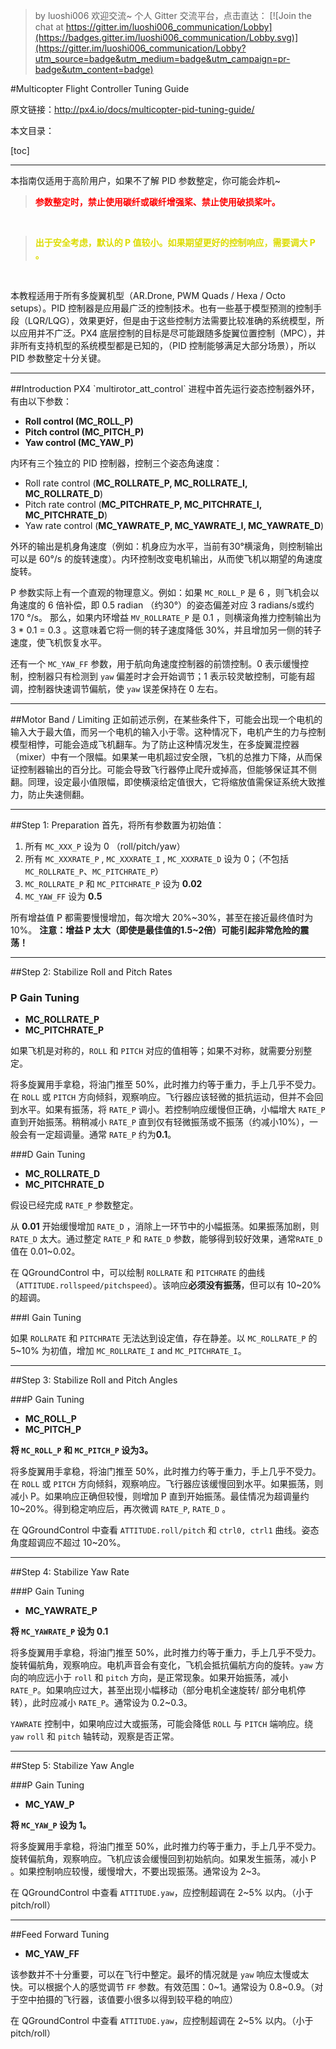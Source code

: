 > by luoshi006
>欢迎交流~ 个人 Gitter 交流平台，点击直达： [![Join the chat at https://gitter.im/luoshi006_communication/Lobby](https://badges.gitter.im/luoshi006_communication/Lobby.svg)](https://gitter.im/luoshi006_communication/Lobby?utm_source=badge&utm_medium=badge&utm_campaign=pr-badge&utm_content=badge)

#Multicopter Flight Controller Tuning Guide

原文链接：http://px4.io/docs/multicopter-pid-tuning-guide/

本文目录：

[toc]


<hr color="00AA00">

本指南仅适用于高阶用户，如果不了解 PID 参数整定，你可能会炸机~


> <font color="FF0000"><strong>参数整定时，禁止使用碳纤或碳纤增强桨、禁止使用破损桨叶。</strong> </font> 

<br>

> <font color="DDDD00"><strong>出于安全考虑，默认的 P 值较小。如果期望更好的控制响应，需要调大 P 。</strong> </font> 

<br>

本教程适用于所有多旋翼机型（AR.Drone, PWM Quads / Hexa / Octo setups）。PID 控制器是应用最广泛的控制技术。也有一些基于模型预测的控制手段（LQR/LQG），效果更好，但是由于这些控制方法需要比较准确的系统模型，所以应用并不广泛。PX4 底层控制的目标是尽可能跟随多旋翼位置控制（MPC），并非所有支持机型的系统模型都是已知的，（PID 控制能够满足大部分场景），所以 PID 参数整定十分关键。
<hr color="AA0000">
##Introduction
PX4 `multirotor_att_control` 进程中首先运行姿态控制器外环，有由以下参数：

- **Roll control (MC_ROLL_P)**
- **Pitch control (MC_PITCH_P)**
- **Yaw control (MC_YAW_P)**

内环有三个独立的 PID 控制器，控制三个姿态角速度：

- Roll rate control (**MC_ROLLRATE_P, MC_ROLLRATE_I, MC_ROLLRATE_D**)
- Pitch rate control (**MC_PITCHRATE_P, MC_PITCHRATE_I, MC_PITCHRATE_D**)
- Yaw rate control (**MC_YAWRATE_P, MC_YAWRATE_I, MC_YAWRATE_D**)

外环的输出是机身角速度（例如：机身应为水平，当前有30°横滚角，则控制输出可以是 60°/s 的旋转速度）。内环控制改变电机输出，从而使飞机以期望的角速度旋转。

P 参数实际上有一个直观的物理意义。例如：如果 `MC_ROLL_P` 是 6 ，则飞机会以角速度的 6 倍补偿，即 0.5 radian （约30°）的姿态偏差对应 3 radians/s或约170 °/s。 那么，如果内环增益 `MV_ROLLRATE_P` 是 0.1 ，则横滚角推力控制输出为 3 * 0.1 = 0.3 。这意味着它将一侧的转子速度降低 30%，并且增加另一侧的转子速度，使飞机恢复水平。

还有一个 `MC_YAW_FF` 参数，用于航向角速度控制器的前馈控制。0 表示缓慢控制，控制器只有检测到 `yaw` 偏差时才会开始调节；1 表示较灵敏控制，可能有超调，控制器快速调节偏航，使 `yaw` 误差保持在 0 左右。
<hr color="0000AA">
##Motor Band / Limiting
正如前述示例，在某些条件下，可能会出现一个电机的输入大于最大值，而另一个电机的输入小于零。这种情况下，电机产生的力与控制模型相悖，可能会造成飞机翻车。为了防止这种情况发生，在多旋翼混控器（mixer）中有一个限幅。如果某一电机超过安全限，飞机的总推力下降，从而保证控制器输出的百分比。可能会导致飞行器停止爬升或掉高，但能够保证其不侧翻。同理，设定最小值限幅，即使横滚给定值很大，它将缩放值需保证系统大致推力，防止失速侧翻。
<hr color="00AAAA">
##Step 1: Preparation
首先，将所有参数置为初始值：

1. 所有 `MC_XXX_P` 设为 0 （roll/pitch/yaw）
2. 所有 `MC_XXXRATE_P` , `MC_XXXRATE_I` , `MC_XXXRATE_D` 设为 0；（不包括 `MC_ROLLRATE_P`、`MC_PITCHRATE_P`）
3. `MC_ROLLRATE_P` 和 `MC_PITCHRATE_P` 设为 **0.02**
4.  `MC_YAW_FF` 设为 **0.5**

所有增益值 P 都需要慢慢增加，每次增大 20%~30%，甚至在接近最终值时为10%。
<strong>注意：增益 P 太大（即使是最佳值的1.5~2倍）可能引起非常危险的震荡！</strong>
<hr color="0000AA">
##Step 2: Stabilize Roll and Pitch Rates

### P Gain Tuning

- **MC_ROLLRATE_P**
- **MC_PITCHRATE_P**

如果飞机是对称的，`ROLL` 和 `PITCH` 对应的值相等；如果不对称，就需要分别整定。

将多旋翼用手拿稳，将油门推至 50%，此时推力约等于重力，手上几乎不受力。在 `ROLL` 或 `PITCH` 方向倾斜，观察响应。飞行器应该轻微的抵抗运动，但并不会回到水平。如果有振荡，将 `RATE_P` 调小。若控制响应缓慢但正确，小幅增大 `RATE_P` 直到开始振荡。稍稍减小 `RATE_P` 直到仅有轻微振荡或不振荡（约减小10%），一般会有一定超调量。通常 `RATE_P` 约为**0.1**。

###D Gain Tuning

- **MC_ROLLRATE_D**
- **MC_PITCHRATE_D**

假设已经完成 `RATE_P` 参数整定。

从 **0.01** 开始缓慢增加 `RATE_D` ，消除上一环节中的小幅振荡。如果振荡加剧，则 `RATE_D` 太大。通过整定 `RATE_P` 和 `RATE_D` 参数，能够得到较好效果，通常`RATE_D` 值在 0.01~0.02。

在 QGroundControl 中，可以绘制 `ROLLRATE` 和 `PITCHRATE` 的曲线（`ATTITUDE.rollspeed/pitchspeed`）。该响应**必须没有振荡**，但可以有 10~20% 的超调。

###I Gain Tuning

如果 `ROLLRATE` 和 `PITCHRATE` 无法达到设定值，存在静差。以 `MC_ROLLRATE_P` 的 5~10% 为初值，增加 `MC_ROLLRATE_I` and `MC_PITCHRATE_I`。
<hr color="00AAAA">
##Step 3: Stabilize Roll and Pitch Angles

###P Gain Tuning

- **MC_ROLL_P**
- **MC_PITCH_P**

**将 `MC_ROLL_P` 和 `MC_PITCH_P` 设为3。**

将多旋翼用手拿稳，将油门推至 50%，此时推力约等于重力，手上几乎不受力。在 `ROLL` 或 `PITCH` 方向倾斜，观察响应。飞行器应该缓慢回到水平。如果振荡，则减小 P。如果响应正确但较慢，则增加 P 直到开始振荡。最佳情况为超调量约 10~20%。得到稳定响应后，再次微调 `RATE_P`, `RATE_D` 。

在 QGroundControl 中查看 `ATTITUDE.roll/pitch` 和 `ctrl0, ctrl1` 曲线。姿态角度超调应不超过 10~20%。
<hr color="AA00AA">
##Step 4: Stabilize Yaw Rate

###P Gain Tuning

- **MC_YAWRATE_P**

**将 `MC_YAWRATE_P` 设为 0.1**

将多旋翼用手拿稳，将油门推至 50%，此时推力约等于重力，手上几乎不受力。旋转偏航角，观察响应。电机声音会有变化，飞机会抵抗偏航方向的旋转。`yaw` 方向的响应远小于 `roll` 和 `pitch` 方向，是正常现象。如果开始振荡，减小 `RATE_P`。如果响应过大，甚至出现小幅移动（部分电机全速旋转/ 部分电机停转），此时应减小 `RATE_P`。通常设为 0.2~0.3。

`YAWRATE` 控制中，如果响应过大或振荡，可能会降低 `ROLL` 与 `PITCH` 端响应。绕 `yaw`  `roll` 和 `pitch` 轴转动，观察是否正常。

<hr color="0000AA">
##Step 5: Stabilize Yaw Angle

###P Gain Tuning

- **MC_YAW_P**

**将 `MC_YAW_P` 设为 1。**

将多旋翼用手拿稳，将油门推至 50%，此时推力约等于重力，手上几乎不受力。旋转偏航角，观察响应。飞机应该会缓慢回到初始航向。如果发生振荡，减小 P 。如果控制响应较慢，缓慢增大，不要出现振荡。通常设为 2~3。

在 QGroundControl 中查看 `ATTITUDE.yaw`，应控制超调在 2~5% 以内。（小于 pitch/roll）
<hr color="00AAAA">
##Feed Forward Tuning

- **MC_YAW_FF**

该参数并不十分重要，可以在飞行中整定。最坏的情况就是 `yaw` 响应太慢或太快。可以根据个人的感觉调节 `FF` 参数。有效范围：0~1。通常设为 0.8~0.9。（对于空中拍摄的飞行器，该值要小很多以得到较平稳的响应）

在 QGroundControl 中查看 `ATTITUDE.yaw`，应控制超调在 2~5% 以内。（小于 pitch/roll）